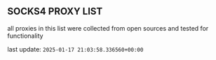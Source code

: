 ## SOCKS4 PROXY LIST

all proxies in this list were collected from open sources and tested for functionality

last update: `2025-01-17 21:03:58.336560+00:00`